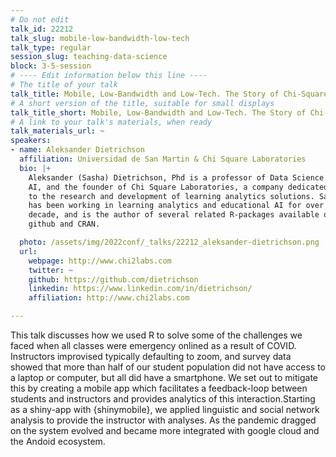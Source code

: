 ```yaml
---
# Do not edit
talk_id: 22212
talk_slug: mobile-low-bandwidth-low-tech
talk_type: regular
session_slug: teaching-data-science
block: 3-5-session
# ---- Edit information below this line ----
# The title of your talk
talk_title: Mobile, Low-Bandwidth and Low-Tech. The Story of Chi-Square Mobile.
# A short version of the title, suitable for small displays
talk_title_short: Mobile, Low-Bandwidth and Low-Tech. The Story of Chi-Square Mobile.
# A link to your talk's materials, when ready
talk_materials_url: ~
speakers:
- name: Aleksander Dietrichson
  affiliation: Universidad de San Martin & Chi Square Laboratories
  bio: |+
    Aleksander (Sasha) Dietrichson, Phd is a professor of Data Science and
    AI, and the founder of Chi Square Laboratories, a company dedicated
    to the research and development of learning analytics solutions. Sasha
    has been working in learning analytics and educational AI for over a
    decade, and is the author of several related R-packages available on
    github and CRAN.

  photo: /assets/img/2022conf/_talks/22212_aleksander-dietrichson.png
  url:
    webpage: http://www.chi2labs.com
    twitter: ~
    github: https://github.com/dietrichson
    linkedin: https://www.linkedin.com/in/dietrichson/
    affiliation: http://www.chi2labs.com

---
```


<!-- ABSTRACT ----
Please write abstract below. You may use simple markdown (links, code style, bold, italics)
-->

This talk discusses how we used R to solve some of the challenges we faced when
all classes were emergency onlined as a result of COVID. Instructors improvised
typically defaulting to zoom, and survey data showed that more than half of
our student population did not have access to a laptop or computer, but all
did have a smartphone. We set out to mitigate this by creating a mobile app
which facilitates a feedback-loop between students and instructors and provides
analytics of this interaction.Starting as a shiny-app with {shinymobile},
we applied linguistic and social network analysis to provide the instructor
with analyses. As the pandemic dragged on the system evolved and became more
integrated with google cloud and the Andoid ecosystem.
